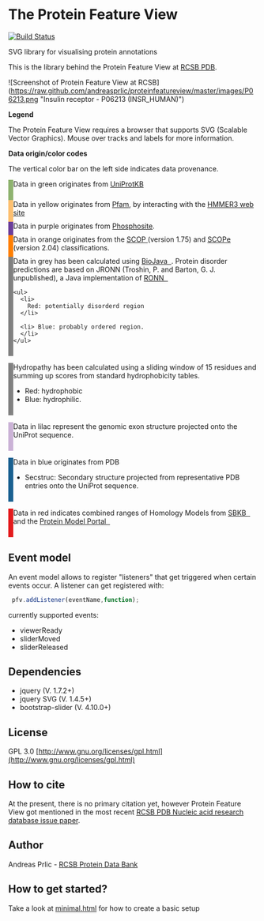 # The Protein Feature View

[![Build Status](https://travis-ci.org/andreasprlic/proteinfeatureview.svg?branch=master)](https://travis-ci.org/andreasprlic/proteinfeatureview)

SVG library for visualising protein annotations

This is the library behind the Protein Feature View at [RCSB PDB](http://www.rcsb.org/pdb/protein/P06213).

![Screenshot of Protein Feature View at RCSB]
(https://raw.github.com/andreasprlic/proteinfeatureview/master/images/P06213.png "Insulin receptor - P06213 (INSR_HUMAN)")


<strong>Legend</strong>

The Protein Feature View requires a browser that supports SVG (Scalable Vector Graphics). Mouse over tracks and labels for more information.

<b>Data origin/color codes</b> <br/>

The vertical color bar on the left side indicates data provenance.

<div style="border-left:10px solid #8eb26e ; padding-bottom: 10px;">

  Data in green originates from
  <a href="http://www.uniprot.org" target="_new">UniProtKB</a>

</div>

<div style="border-left:10px solid #fdbf6f; padding-bottom: 10px;">  
  Data in yellow originates from
  <a href="http://pfam.sanger.ac.uk" target="_new">Pfam</a>,
  by interacting with the <a href="http://hmmer.janelia.org/" target="_new">HMMER3 web site</a>
</div>

<div style="border-left:10px solid #6a3d9a; padding-bottom: 10px;">
  Data in purple originates from
  <a href="http://www.phosphosite.org" target="_new">Phosphosite</a>.
</div>

<div style="border-left:10px solid #ff7f00;padding-bottom: 10px;">
  Data in orange originates from
  the <a href="http://scop.mrc-lmb.cam.ac.uk/scop/">SCOP </a> (version 1.75)
  and <a href="http://scop.berkeley.edu">SCOPe</a> (version 2.04) classifications.
</div>

<div style="border-left:10px solid grey; padding-bottom: 10px;">
  Data in grey has been calculated using <a href="http://www.biojava.org" target="_new">BioJava <span class='iconSet-main icon-external' title='Link to UniProtKB entry. '>&nbsp;</span></a>.
  Protein disorder predictions are based on JRONN (Troshin, P.  and Barton, G. J. unpublished), a Java implementation of
  <a href="http://www.ncbi.nlm.nih.gov/pubmed/15947016" target="_new">RONN
    <span class='iconSet-main icon-external' title='Link to UniProtKB entry. '>&nbsp;</span></a>

    <ul>
      <li>
        Red: potentially disorderd region
      </li>

      <li> Blue: probably ordered region.
      </li>
    </ul>
  </div>
</div>

<div style="border-left:10px solid grey; padding-bottom: 10px;">

  Hydropathy has been calculated using a sliding window of 15 residues and summing up scores from standard hydrophobicity tables.
  <ul>
    <li>
      Red: hydrophobic
    </li>
    <li>
      Blue: hydrophilic.
    </li>
  </ul>

</div>

<div style="border-left:10px solid #cab2d6;padding-bottom: 10px; margin-right: 10px;">

  Data in lilac represent the genomic exon structure projected onto the UniProt sequence.

</div>

<div style="border-left:10px solid #196090; padding-bottom: 10px;">

  Data in blue originates from PDB

  * Secstruc: Secondary structure projected from representative
  PDB entries onto the UniProt sequence.

</div>

<div style="border-left:10px solid #e31a1c; padding-bottom: 10px;">

  Data in red indicates combined ranges of Homology Models from
  <a href="http://www.sbkb.org" target="_new">SBKB
    <span class='iconSet-main icon-external' title='Link to UniProtKB entry. '>&nbsp;</span>
  </a> and the
  <a href="http://www.proteinmodelportal.org" target="_new">Protein Model Portal
    <span class='iconSet-main icon-external' title='Link to UniProtKB entry. '>&nbsp;</span>
  </a>

</div>

## Event model

An event model allows to register "listeners" that get triggered when certain events occur. A listener can get registered with:

```javascript
 pfv.addListener(eventName,function);
```

currently supported events:

 * viewerReady
 * sliderMoved
 * sliderReleased

## Dependencies

* jquery (V. 1.7.2+)
* jquery SVG (V. 1.4.5+)
* bootstrap-slider (V. 4.10.0+)

## License

GPL 3.0 [http://www.gnu.org/licenses/gpl.html](http://www.gnu.org/licenses/gpl.html)

## How to cite

At the present, there is no primary citation yet, however Protein Feature View got mentioned in the most recent [RCSB PDB Nucleic acid research database issue paper](http://nar.oxfordjournals.org/content/43/D1/D345.full).

## Author

Andreas Prlic - [RCSB Protein Data Bank](http://www.rcsb.org)

## How to get started?

Take a look at [minimal.html](minimal.html) for how to create a basic setup
